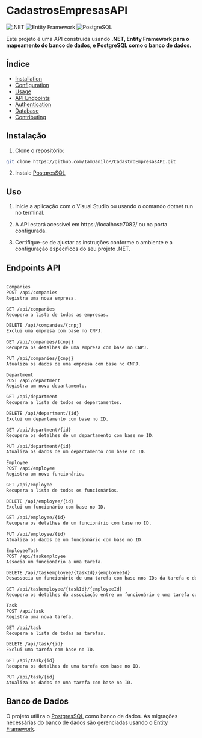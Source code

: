 # CadastrosEmpresasAPI

![.NET](https://img.shields.io/badge/.NET-%23512BD4.svg?style=for-the-badge&logo=.net&logoColor=white)
![Entity Framework](https://img.shields.io/badge/Entity_Framework-512BD4?style=for-the-badge&logo=.net&logoColor=white)
![PostgreSQL](https://img.shields.io/badge/PostgreSQL-336791?style=for-the-badge&logo=postgresql&logoColor=white)

Este projeto é uma API construída usando **.NET, Entity Framework para o mapeamento do banco de dados, e PostgreSQL como o banco de dados.**

## Índice

- [Installation](#installation)
- [Configuration](#configuration)
- [Usage](#usage)
- [API Endpoints](#api-endpoints)
- [Authentication](#authentication)
- [Database](#database)
- [Contributing](#contributing)

## Instalação

1. Clone o repositório:

```bash
git clone https://github.com/IamDaniloP/CadastroEmpresasAPI.git
```

2. Instale [PostgresSQL](https://www.postgresql.org/)

## Uso

1. Inicie a aplicação com o Visual Studio ou usando o comando dotnet run no terminal.

2. A API estará acessível em https://localhost:7082/ ou na porta configurada.
   
3. Certifique-se de ajustar as instruções conforme o ambiente e a configuração específicos do seu projeto .NET.

## Endpoints API

```markdown

Companies
POST /api/companies
Registra uma nova empresa.

GET /api/companies
Recupera a lista de todas as empresas.

DELETE /api/companies/{cnpj}
Exclui uma empresa com base no CNPJ.

GET /api/companies/{cnpj}
Recupera os detalhes de uma empresa com base no CNPJ.

PUT /api/companies/{cnpj}
Atualiza os dados de uma empresa com base no CNPJ.

Department
POST /api/department
Registra um novo departamento.

GET /api/department
Recupera a lista de todos os departamentos.

DELETE /api/department/{id}
Exclui um departamento com base no ID.

GET /api/department/{id}
Recupera os detalhes de um departamento com base no ID.

PUT /api/department/{id}
Atualiza os dados de um departamento com base no ID.

Employee
POST /api/employee
Registra um novo funcionário.

GET /api/employee
Recupera a lista de todos os funcionários.

DELETE /api/employee/{id}
Exclui um funcionário com base no ID.

GET /api/employee/{id}
Recupera os detalhes de um funcionário com base no ID.

PUT /api/employee/{id}
Atualiza os dados de um funcionário com base no ID.

EmployeeTask
POST /api/taskemployee
Associa um funcionário a uma tarefa.

DELETE /api/taskemployee/{taskId}/{employeeId}
Desassocia um funcionário de uma tarefa com base nos IDs da tarefa e do funcionário.

GET /api/taskemployee/{taskId}/{employeeId}
Recupera os detalhes da associação entre um funcionário e uma tarefa com base nos IDs da tarefa e do funcionário.

Task
POST /api/task
Registra uma nova tarefa.

GET /api/task
Recupera a lista de todas as tarefas.

DELETE /api/task/{id}
Exclui uma tarefa com base no ID.

GET /api/task/{id}
Recupera os detalhes de uma tarefa com base no ID.

PUT /api/task/{id}
Atualiza os dados de uma tarefa com base no ID.

```

## Banco de Dados
O projeto utiliza o [PostgresSQL](https://www.postgresql.org/) como banco de dados. As migrações necessárias do banco de dados são gerenciadas usando o [Entity Framework](https://docs.microsoft.com/pt-br/ef/).

